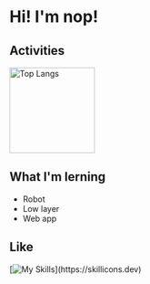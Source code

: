 # Hi! I'm nop!

## Activities

<img alt="Top Langs" height="150" src="https://github-readme-stats.vercel.app/api?username=NOPLAB&theme=discord_old_blurple&show_icons=true" />

## What I'm lerning

- Robot
- Low layer
- Web app

## Like

[![My Skills](https://skillicons.dev/icons?i=rust,c,cpp,cs,ts,unity,dotnet,react,docker,git,rider,vscode,neovim,arch,)](https://skillicons.dev)

<!---
NOPLAB/NOPLAB is a ✨ special ✨ repository because its `README.md` (this file) appears on your GitHub profile.
You can click the Preview link to take a look at your changes.
--->
